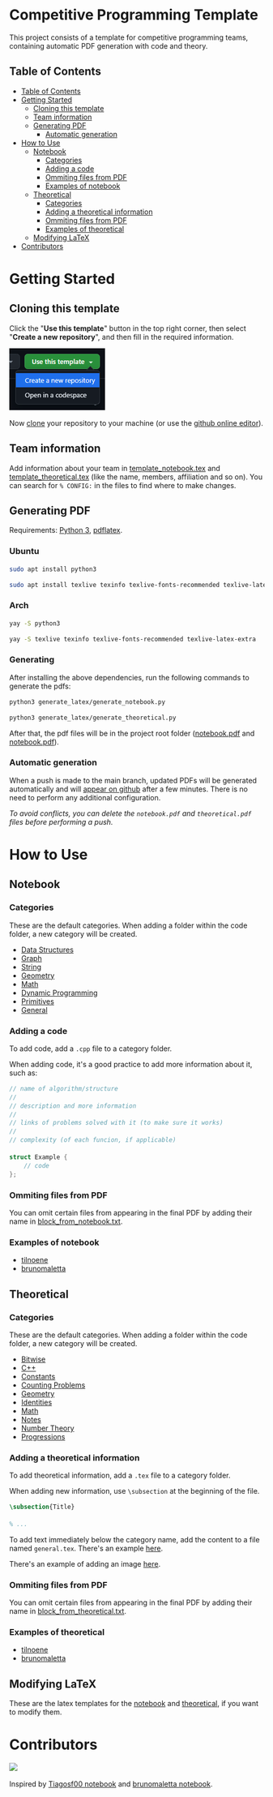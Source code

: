 # Competitive Programming Template

This project consists of a template for competitive programming teams, containing automatic PDF generation with code and theory.

## Table of Contents

- [Table of Contents](#table-of-contents)
- [Getting Started](#getting-started)
    - [Cloning this template](#cloning-this-template)
    - [Team information](#team-information)
    - [Generating PDF](#generating-pdf)
        - [Automatic generation](#automatic-generation)
- [How to Use](#how-to-use)
    - [Notebook](#notebook)
        - [Categories](#categories)
        - [Adding a code](#adding-a-code)
        - [Ommiting files from PDF](#ommiting-files-from-pdf)
        - [Examples of notebook](#examples-of-notebook)
    - [Theoretical](#theoretical)
        - [Categories](#categories-1)
        - [Adding a theoretical information](#adding-a-theoretical-information)
        - [Ommiting files from PDF](#ommiting-files-from-pdf-1)
        - [Examples of theoretical](#examples-of-theoretical)
    - [Modifying LaTeX](#modifying-latex)
- [Contributors](#contributors)

# Getting Started

## Cloning this template

Click the "**Use this template**" button in the top right corner, then select "**Create a new repository**", and then fill in the required information.

<img src="./use_this_template.png" alt="Use this template button" />

Now [clone](https://docs.github.com/en/repositories/creating-and-managing-repositories/cloning-a-repository) your repository to your machine (or use the [github online editor](https://docs.github.com/en/codespaces/the-githubdev-web-based-editor)).

## Team information

Add information about your team in [template_notebook.tex](generate_latex/template_notebook.tex/) and [template_theoretical.tex](generate_latex/template_theoretical.tex/) (like the name, members, affiliation and so on). You can search for `% CONFIG:` in the files to find where to make changes.

## Generating PDF

Requirements: [Python 3](https://www.python.org/), [pdflatex](http://pdftex.org).

### Ubuntu
```bash
sudo apt install python3
```

```bash
sudo apt install texlive texinfo texlive-fonts-recommended texlive-latex-extra
```

### Arch
```bash
yay -S python3
```

```bash
yay -S texlive texinfo texlive-fonts-recommended texlive-latex-extra
```

### Generating

After installing the above dependencies, run the following commands to generate the pdfs:

```bash
python3 generate_latex/generate_notebook.py
```

```bash
python3 generate_latex/generate_theoretical.py
```

After that, the pdf files will be in the project root folder ([notebook.pdf](notebook.pdf) and [notebook.pdf](theoretical.pdf)).

### Automatic generation

When a push is made to the main branch, updated PDFs will be generated automatically and will [appear on github](https://github.com/tilnoene/competitive-programming-template/releases/tag/latest) after a few minutes. There is no need to perform any additional configuration.

_To avoid conflicts, you can delete the `notebook.pdf` and `theoretical.pdf` files before performing a push._

# How to Use

## Notebook

### Categories

These are the default categories. When adding a folder within the code folder, a new category will be created.

- [Data Structures](code/ds/)
- [Graph](code/graph/)
- [String](code/string/)
- [Geometry](code/geometry/)
- [Math](code/math/)
- [Dynamic Programming](code/dp/)
- [Primitives](code/primitives/)
- [General](code/general)

### Adding a code

To add code, add a `.cpp` file to a category folder.

When adding code, it's a good practice to add more information about it, such as:

```c++
// name of algorithm/structure
//
// description and more information
// 
// links of problems solved with it (to make sure it works)
// 
// complexity (of each funcion, if applicable)

struct Example {
    // code
};
```

### Ommiting files from PDF

You can omit certain files from appearing in the final PDF by adding their name in [block_from_notebook.txt](generate_latex/block_from_notebook.txt).


### Examples of notebook

- [tilnoene](https://github.com/tilnoene/competitive-programming/tree/main/code)
- [brunomaletta](https://github.com/brunomaletta/Biblioteca/tree/master/Codigo)

## Theoretical

### Categories

These are the default categories. When adding a folder within the code folder, a new category will be created.

- [Bitwise](theoretical/Bitwise/)
- [C++](theoretical/C++/)
- [Constants](theoretical/Constants/)
- [Counting Problems](theoretical/Counting%20Problems/)
- [Geometry](theoretical/geometry/)
- [Identities](theoretical/identities/)
- [Math](theoretical/math/)
- [Notes](theoretical/notes)
- [Number Theory](theoretical/Number%20Theory)
- [Progressions](theoretical/Progressions)

### Adding a theoretical information

To add theoretical information, add a `.tex` file to a category folder.

When adding new information, use `\subsection` at the beginning of the file.

```tex
\subsection{Title}

% ...
```

To add text immediately below the category name, add the content to a file named `general.tex`. There's an example [here](theoretical/Progressions/general.tex/).

There's an example of adding an image [here](theoretical/Progressions/general.tex/).

### Ommiting files from PDF

You can omit certain files from appearing in the final PDF by adding their name in [block_from_theoretical.txt](generate_latex/block_from_theoretical.txt).

### Examples of theoretical

- [tilnoene](https://github.com/tilnoene/competitive-programming/tree/main/theoretical)
- [brunomaletta](https://github.com/brunomaletta/Biblioteca/blob/master/pdf/theoretical.pdf)

## Modifying LaTeX

These are the latex templates for the [notebook](generate_latex/template_notebook.tex) and [theoretical](generate_latex/template_theoretical.tex), if you want to modify them.

# Contributors

<a href="https://github.com/tilnoene/competitive-programming-template/graphs/contributors">
  <img src="https://contrib.rocks/image?repo=tilnoene/competitive-programming-template" />
</a>

<p></p>

Inspired by [Tiagosf00 notebook](https://github.com/Tiagosf00/Competitive-Programming) and [brunomaletta notebook](https://github.com/brunomaletta/Biblioteca).
